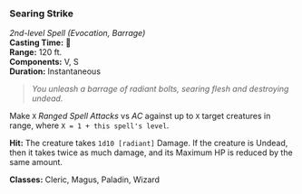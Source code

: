 ### Searing Strike  
*2nd-level Spell (Evocation, Barrage)*  
**Casting Time:** 🔷  
**Range:** 120 ft.  
**Components:** V, S  
**Duration:** Instantaneous  

> *You unleash a barrage of radiant bolts, searing flesh and destroying undead.*

Make `X` *Ranged Spell Attacks* vs *AC* against up to `X` target creatures in range, where `X = 1 + this spell's level`.

**Hit:** The creature takes `1d10 [radiant]` Damage. If the creature is Undead, then it takes twice as much damage, and its Maximum HP is reduced by the same amount.

**Classes:** Cleric, Magus, Paladin, Wizard
